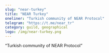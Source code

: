 ```yaml
---
slug: "near-turkey"
title: "NEAR Turkey"
oneliner: "Turkish community of NEAR Protocol"
telegram: "https://t.me/near_tr"
category: guild, geographical
logo: /img/near-turkey.png
---
```


“Turkish community of NEAR Protocol”

